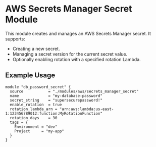 # AWS Secrets Manager Secret Module

This module creates and manages an AWS Secrets Manager secret. It supports:
- Creating a new secret.
- Managing a secret version for the current secret value.
- Optionally enabling rotation with a specified rotation Lambda.

## Example Usage

```hcl
module "db_password_secret" {
  source           = "./modules/aws/secrets_manager_secret"
  name             = "my-database-password"
  secret_string    = "supersecurepassword!"
  enable_rotation  = true
  rotation_lambda_arn = "arn:aws:lambda:us-east-1:123456789012:function:MyRotationFunction"
  rotation_days    = 30
  tags = {
    Environment = "dev"
    Project     = "my-app"
  }
}
```